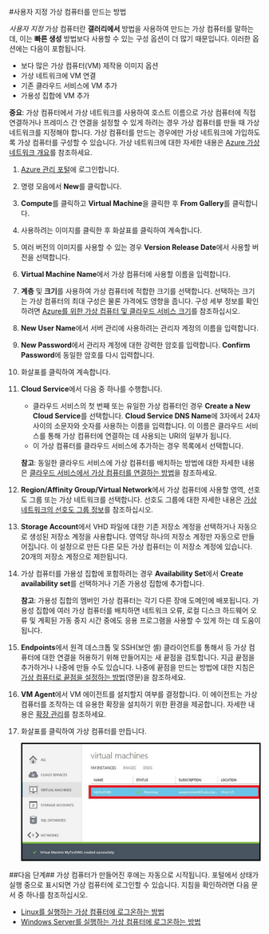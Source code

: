
#사용자 지정 가상 컴퓨터를 만드는 방법

*사용자 지정* 가상 컴퓨터란 **갤러리에서** 방법을 사용하여 만드는 가상 컴퓨터를 말하는데, 이는 **빠른 생성** 방법보다 사용할 수 있는 구성 옵션이 더 많기 때문입니다. 이러한 옵션에는 다음이 포함됩니다.

- 보다 많은 가상 컴퓨터(VM) 제작용 이미지 옵션
- 가상 네트워크에 VM 연결 
- 기존 클라우드 서비스에 VM 추가 
- 가용성 집합에 VM 추가

**중요**: 가상 컴퓨터에서 가상 네트워크를 사용하여 호스트 이름으로 가상 컴퓨터에 직접 연결하거나 프레미스 간 연결을 설정할 수 있게 하려는 경우 가상 컴퓨터를 만들 때 가상 네트워크를 지정해야 합니다. 가상 컴퓨터를 만드는 경우에만 가상 네트워크에 가입하도록 가상 컴퓨터를 구성할 수 있습니다. 가상 네트워크에 대한 자세한 내용은 [Azure 가상 네트워크 개요](http://go.microsoft.com/fwlink/p/?LinkID=294063)를 참조하세요.

1. [Azure 관리 포털](http://manage.windowsazure.com)에 로그인합니다.

2. 명령 모음에서 **New**를 클릭합니다.

3. **Compute**를 클릭하고 **Virtual Machine**을 클릭한 후 **From Gallery**를 클릭합니다.

4. 사용하려는 이미지를 클릭한 후 화살표를 클릭하여 계속합니다.

5. 여러 버전의 이미지를 사용할 수 있는 경우 **Version Release Date**에서 사용할 버전을 선택합니다.

6. **Virtual Machine Name**에서 가상 컴퓨터에 사용할 이름을 입력합니다.

7. **계층** 및 **크기**를 사용하여 가상 컴퓨터에 적합한 크기를 선택합니다. 선택하는 크기는 가상 컴퓨터의 최대 구성은 물론 가격에도 영향을 줍니다. 구성 세부 정보를 확인하려면 [Azure를 위한 가상 컴퓨터 및 클라우드 서비스 크기](http://go.microsoft.com/fwlink/p/?LinkID=389844)를 참조하십시오.

8. **New User Name**에서 서버 관리에 사용하려는 관리자 계정의 이름을 입력합니다.

9. **New Password**에서 관리자 계정에 대한 강력한 암호를 입력합니다. **Confirm Password**에 동일한 암호를 다시 입력합니다.

10. 화살표를 클릭하여 계속합니다.

11. **Cloud Service**에서 다음 중 하나를 수행합니다.
	
	- 클라우드 서비스의 첫 번째 또는 유일한 가상 컴퓨터인 경우 **Create a New Cloud Service**를 선택합니다. **Cloud Service DNS Name**에 3자에서 24자 사이의 소문자와 숫자를 사용하는 이름을 입력합니다. 이 이름은 클라우드 서비스를 통해 가상 컴퓨터에 연결하는 데 사용되는 URI의 일부가 됩니다.
	- 이 가상 컴퓨터를 클라우드 서비스에 추가하는 경우 목록에서 선택합니다.

	**참고**: 동일한 클라우드 서비스에 가상 컴퓨터를 배치하는 방법에 대한 자세한 내용은 [클라우드 서비스에서 가상 컴퓨터를 연결하는 방법](http://www.windowsazure.com/manage/windows/how-to-guides/connect-to-a-cloud-service/)을 참조하세요.

12. **Region/Affinity Group/Virtual Network**에서 가상 컴퓨터에 사용할 영역, 선호도 그룹 또는 가상 네트워크를 선택합니다. 선호도 그룹에 대한 자세한 내용은 [가상 네트워크의 선호도 그룹 정보](http://msdn.microsoft.com/library/azure/jj156085.aspx)를 참조하십시오.

13. **Storage Account**에서 VHD 파일에 대한 기존 저장소 계정을 선택하거나 자동으로 생성된 저장소 계정을 사용합니다. 영역당 하나의 저장소 계정만 자동으로 만들어집니다. 이 설정으로 만든 다른 모든 가상 컴퓨터는 이 저장소 계정에 있습니다. 20개의 저장소 계정으로 제한됩니다.

14. 가상 컴퓨터를 가용성 집합에 포함하려는 경우 **Availability Set**에서 **Create availability set**를 선택하거나 기존 가용성 집합에 추가합니다.

	**참고**: 가용성 집합의 멤버인 가상 컴퓨터는 각기 다른 장애 도메인에 배포됩니다. 가용성 집합에 여러 가상 컴퓨터를 배치하면 네트워크 오류, 로컬 디스크 하드웨어 오류 및 계획된 가동 중지 시간 중에도 응용 프로그램을 사용할 수 있게 하는 데 도움이 됩니다.

15.  **Endpoints**에서 원격 데스크톱 및 SSH(보안 셸) 클라이언트를 통해서 등 가상 컴퓨터에 대한 연결을 허용하기 위해 만들어지는 새 끝점을 검토합니다. 지금 끝점을 추가하거나 나중에 만들 수도 있습니다. 나중에 끝점을 만드는 방법에 대한 지침은 [가상 컴퓨터로 끝점을 설정하는 방법](../articles/virtual-machines/virtual-machines-set-up-endpoints.md)(영문)을 참조하세요.

16.  **VM Agent**에서 VM 에이전트를 설치할지 여부를 결정합니다. 이 에이전트는 가상 컴퓨터를 조작하는 데 유용한 확장을 설치하기 위한 환경을 제공합니다. 자세한 내용은 [확장 관리](http://go.microsoft.com/FWLink/p/?LinkID=390493)를 참조하세요.

17. 화살표를 클릭하여 가상 컴퓨터를 만듭니다.


	![사용자 지정 가상 컴퓨터 만들기 성공](./media/howto-custom-create-vm/VMSuccessWindows.png)

##다음 단계##
가상 컴퓨터가 만들어진 후에는 자동으로 시작됩니다. 포털에서 상태가 실행 중으로 표시되면 가상 컴퓨터에 로그인할 수 있습니다. 지침을 확인하려면 다음 문서 중 하나를 참조하십시오.

- [Linux를 실행하는 가상 컴퓨터에 로그온하는 방법](../articles/virtual-machines/virtual-machines-linux-how-to-log-on.md)
- [Windows Server를 실행하는 가상 컴퓨터에 로그온하는 방법](../articles/virtual-machines/virtual-machines-log-on-windows-server.md)

<!---HONumber=July15_HO2-->